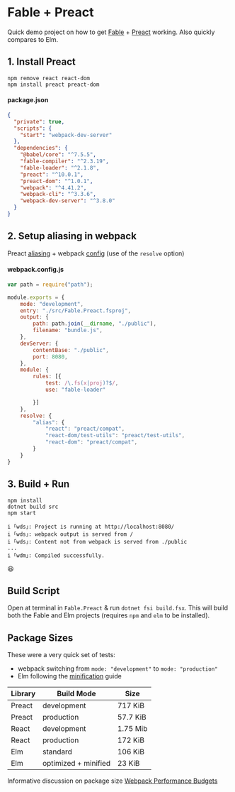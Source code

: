 # Fable + Preact

Quick demo project on how to get [Fable](https://fable.io/) + [Preact](https://preactjs.com/) working. Also quickly compares to Elm.

## 1. Install Preact

```
npm remove react react-dom
npm install preact preact-dom
```
#### package.json
```json
{
  "private": true,
  "scripts": {
    "start": "webpack-dev-server"
  },
  "dependencies": {
    "@babel/core": "^7.5.5",
    "fable-compiler": "^2.3.19",
    "fable-loader": "^2.1.8",
    "preact": "^10.0.1",
    "preact-dom": "^1.0.1",
    "webpack": "^4.41.2",
    "webpack-cli": "^3.3.6",
    "webpack-dev-server": "^3.8.0"
  }
}
```

## 2. Setup aliasing in webpack
Preact [aliasing](https://preactjs.com/guide/v10/getting-started#aliasing-in-webpack) + webpack [config](https://webpack.js.org/configuration/)  (use of the `resolve` option)
#### webpack.config.js
```js
var path = require("path");

module.exports = {
    mode: "development",
    entry: "./src/Fable.Preact.fsproj",
    output: {
        path: path.join(__dirname, "./public"),
        filename: "bundle.js",
    },
    devServer: {
        contentBase: "./public",
        port: 8080,
    },
    module: {
        rules: [{
            test: /\.fs(x|proj)?$/,
            use: "fable-loader"

        }]
    },
    resolve: {
        "alias": {
            "react": "preact/compat",
            "react-dom/test-utils": "preact/test-utils",
            "react-dom": "preact/compat",
        }
    }
}
```

## 3. Build + Run

```
npm install
dotnet build src
npm start

i ｢wds｣: Project is running at http://localhost:8080/
i ｢wds｣: webpack output is served from /
i ｢wds｣: Content not from webpack is served from ./public
...
i ｢wdm｣: Compiled successfully.
```
:satisfied:

## Build Script

Open at terminal in `Fable.Preact` & run `dotnet fsi build.fsx`. This will build both the Fable and Elm projects (requires `npm` and `elm` to be installed).

## Package Sizes

These were a very quick set of tests:
- webpack switching from `mode: "development"` to `mode: "production"`
- Elm following the [minification](https://guide.elm-lang.org/optimization/asset_size.html) guide

Library | Build Mode | Size
| --- | --- | --- |
Preact | development | 717 KiB
Preact | production | 57.7 KiB
React | development | 1.75 Mib
React | production | 172 KiB
Elm | standard | 106 KiB
Elm | optimized + minified | 23 KiB

Informative discussion on package size [Webpack Performance Budgets](https://github.com/webpack/webpack/issues/3216)